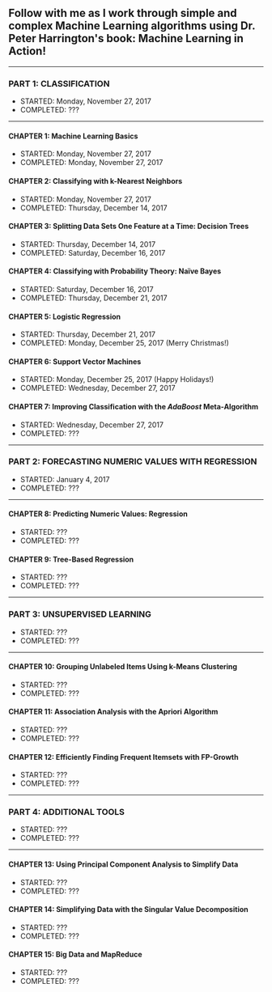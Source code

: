 ## Follow with me as I work through simple and complex Machine Learning algorithms using Dr. Peter Harrington's book: Machine Learning in Action! 

***
### PART 1: CLASSIFICATION
- STARTED: Monday, November 27, 2017
- COMPLETED: ???
***

#### CHAPTER 1: Machine Learning Basics
- STARTED: Monday, November 27, 2017
- COMPLETED: Monday, November 27, 2017

#### CHAPTER 2: Classifying with k-Nearest Neighbors
- STARTED: Monday, November 27, 2017
- COMPLETED: Thursday, December 14, 2017

#### CHAPTER 3: Splitting Data Sets One Feature at a Time: Decision Trees
- STARTED: Thursday, December 14, 2017
- COMPLETED: Saturday, December 16, 2017

#### CHAPTER 4: Classifying with Probability Theory: Naïve Bayes
- STARTED: Saturday, December 16, 2017
- COMPLETED: Thursday, December 21, 2017

#### CHAPTER 5: Logistic Regression
- STARTED: Thursday, December 21, 2017
- COMPLETED: Monday, December 25, 2017 (Merry Christmas!)

#### CHAPTER 6: Support Vector Machines
- STARTED: Monday, December 25, 2017 (Happy Holidays!)
- COMPLETED: Wednesday, December 27, 2017

#### CHAPTER 7: Improving Classification with the <i>AdaBoost</i> Meta-Algorithm
- STARTED: Wednesday, December 27, 2017
- COMPLETED: ???

***
### PART 2: FORECASTING NUMERIC VALUES WITH REGRESSION
- STARTED: January 4, 2017
- COMPLETED: ???
***

#### CHAPTER 8: Predicting Numeric Values: Regression
- STARTED: ???
- COMPLETED: ???

#### CHAPTER 9: Tree-Based Regression
- STARTED: ???
- COMPLETED: ???

***
### PART 3: UNSUPERVISED LEARNING
- STARTED: ???
- COMPLETED: ???
***

#### CHAPTER 10: Grouping Unlabeled Items Using k-Means Clustering
- STARTED: ???
- COMPLETED: ???

#### CHAPTER 11: Association Analysis with the Apriori Algorithm
- STARTED: ???
- COMPLETED: ???

#### CHAPTER 12: Efficiently Finding Frequent Itemsets with FP-Growth
- STARTED: ???
- COMPLETED: ???

***
### PART 4: ADDITIONAL TOOLS
- STARTED: ???
- COMPLETED: ???
***

#### CHAPTER 13: Using Principal Component Analysis to Simplify Data
- STARTED: ???
- COMPLETED: ???

#### CHAPTER 14: Simplifying Data with the Singular Value Decomposition
- STARTED: ???
- COMPLETED: ???

#### CHAPTER 15: Big Data and MapReduce
- STARTED: ???
- COMPLETED: ???